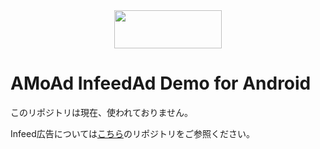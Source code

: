 <div align="center">
<img width="172" height="61" src="http://www.amoad.com/images/logo.png">
</div>

# AMoAd InfeedAd Demo for Android
このリポジトリは現在、使われておりません。

Infeed広告については[こちら](https://github.com/amoad/amoad-android-sdk)のリポジトリをご参照ください。
